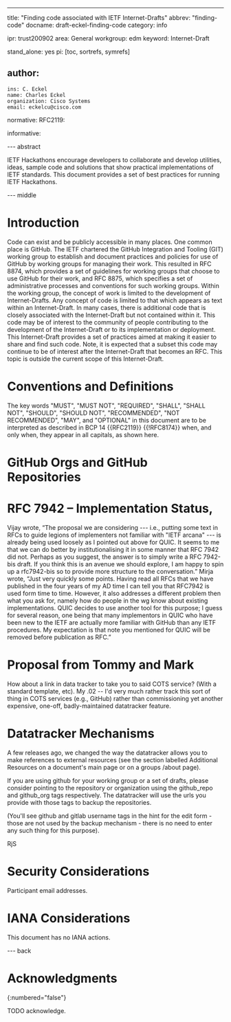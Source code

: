 ---
title: "Finding code associated with IETF Internet-Drafts"
abbrev: "finding-code"
docname: draft-eckel-finding-code
category: info

ipr: trust200902
area: General
workgroup: edm
keyword: Internet-Draft

stand_alone: yes
pi: [toc, sortrefs, symrefs]

author:
 -
    ins: C. Eckel
    name: Charles Eckel
    organization: Cisco Systems
    email: eckelcu@cisco.com

normative:
  RFC2119:

informative:



--- abstract

IETF Hackathons encourage developers to collaborate and develop utilities, ideas, sample code and solutions that show practical implementations of IETF standards. 
This document provides a set of best practices for running IETF Hackathons.

--- middle

# Introduction

Code can exist and be publicly accessible in many places. One common place is GitHub. The IETF chartered the GitHub Integration and Tooling (GIT) working group to establish and document practices and policies for use of GitHub by working groups for managing their work. This resulted in RFC 8874, which provides a set of guidelines for working groups that choose to use GitHub for their work, and RFC 8875, which specifies a set of administrative processes and
conventions for such working groups. Within the working group, the concept of work is limited to the development of Internet-Drafts. Any concept of code is limited to that which appears as text within an Internet-Draft. In many cases, there is additional code that is closely associated with the Internet-Draft but not contained within it. This code may be of interest to the community of people contributing to the development of the Internet-Draft or to its implementation or deployment. This Internet-Draft provides a set of practices aimed at making it easier to share and find such code. Note, it is expected that a subset this code may continue to be of interest after the Internet-Draft that becomes an RFC. This topic is outside the current scope of this Internet-Draft.

# Conventions and Definitions

The key words "MUST", "MUST NOT", "REQUIRED", "SHALL", "SHALL NOT", "SHOULD",
"SHOULD NOT", "RECOMMENDED", "NOT RECOMMENDED", "MAY", and "OPTIONAL" in this
document are to be interpreted as described in BCP 14 {{RFC2119}} {{!RFC8174}}
when, and only when, they appear in all capitals, as shown here.

# GitHub Orgs and GitHub Repositories

# RFC 7942 – Implementation Status, 
Vijay wrote, “The proposal we are considering --- i.e., putting some text in RFCs to guide legions of implementers not familiar with "IETF arcana" --- is already being used loosely as I pointed out above for QUIC.  It seems to me that we can do better by institutionalising it in some manner that RFC 7942 did not. Perhaps as you suggest, the answer is to simply write a RFC 7942-bis draft.  If you think this is an avenue we should explore, I am happy to spin up a rfc7942-bis  so to provide more structure to the conversation.”
Mirja wrote, “Just very quickly some points. Having read all RFCs that we have published in the four years of my AD time I can tell you that RFC7942 is used form time to time. However, it also addresses a different problem then what you ask for, namely how do people in the wg know about existing implementations. QUIC decides to use another tool for this purpose; I guess for several reason, one being that many implementors in QUIC who have been new to the IETF are actually more familiar with GitHub than any IETF procedures. My expectation is that note you mentioned for QUIC will be removed before publication as RFC.”

# Proposal from Tommy and Mark
How about a link in data tracker to take you to said COTS service? (With a standard template, etc).
My .02 -- I'd very much rather track this sort of thing in COTS services (e.g., GitHub) rather than commissioning yet another expensive, one-off, badly-maintained datatracker feature.

# Datatracker Mechanisms
A few releases ago, we changed the way the datatracker allows you to 
make references to external resources (see the section labelled 
Additional Resources on a document's main page or on a groups /about page).

If you are using github for your working group or a set of drafts, 
please consider pointing to the repository or organization using the 
github_repo and github_org tags respectively. The datatracker will use 
the urls you provide with those tags to backup the repositories.

(You'll see github and gitlab username tags in the hint for the edit 
form - those are not used by the backup mechanism - there is no need to 
enter any such thing for this purpose).

RjS

# Security Considerations

Participant email addresses.


# IANA Considerations

This document has no IANA actions.



--- back

# Acknowledgments
{:numbered="false"}

TODO acknowledge.

